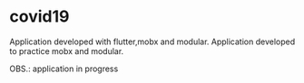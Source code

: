 # covid19

Application developed with flutter,mobx and modular. 
Application developed to practice mobx and modular.



OBS.: application in progress
